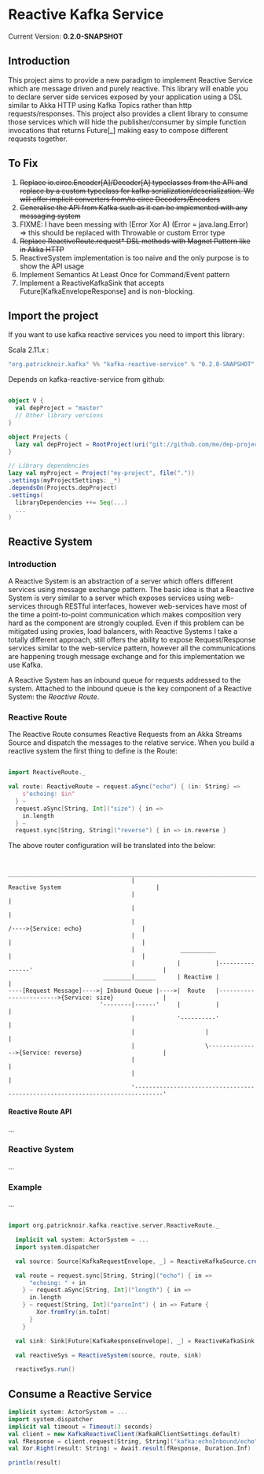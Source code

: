 Reactive Kafka Service
======================

Current Version: **0.2.0-SNAPSHOT**

Introduction
------------
This project aims to provide a new paradigm to implement Reactive Service which are message driven and purely reactive.
This library will enable you to declare server side services exposed by your application using a DSL similar to Akka HTTP
using Kafka Topics rather than http requests/responses.
This project also provides a client library to consume those services which will hide the publisher/consumer by simple function
invocations that returns Future[_] making easy to compose different requests together.

To Fix
------

1. ~~Replace io.circe.Encoder[A]/Decoder[A] typeclasses from the API and replace by a custom typeclass for kafka serialization/deserialization. We will offer implicit converters from/to circe Decoders/Encoders~~
2. ~~Generalise the API from Kafka such as it can be implemented with any messaging system~~
3. FIXME: I have been messing with (Error Xor A) (Error = java.lang.Error) => this should be replaced with Throwable or custom Error type
4. ~~Replace ReactiveRoute.request* DSL methods with Magnet Pattern like in Akka HTTP~~
5. ReactiveSystem implementation is too naive and the only purpose is to show the API usage
6. Implement Semantics At Least Once for Command/Event pattern
7. Implement a ReactiveKafkaSink that accepts Future[KafkaEnvelopeResponse] and is non-blocking.

Import the project
------------------
If you want to use kafka reactive services you need to import this library:

Scala 2.11.x :

```scala
"org.patricknoir.kafka" %% "kafka-reactive-service" % "0.2.0-SNAPSHOT"
```

Depends on kafka-reactive-service from github:

```scala

object V {
  val depProject = "master"
  // Other library versions
}

object Projects {
  lazy val depProject = RootProject(uri("git://github.com/me/dep-project.git#%s".format(V.depProject)))
}

// Library dependencies
lazy val myProject = Project("my-project", file("."))
.settings(myProjectSettings: _*)
.dependsOn(Projects.depProject)
.settings(
  libraryDependencies ++= Seq(...)
  ...
)


```

Reactive System
---------------

### Introduction
A Reactive System is an abstraction of a server which offers different services using message exchange pattern.
The basic idea is that a Reactive System is very similar to a server which exposes services using web-services through RESTful
interfaces, however web-services have most of the time a point-to-point communication which makes composition very hard as the
component are strongly coupled. Even if this problem can be mitigated using proxies, load balancers, with Reactive Systems I take
a totally different approach, still offers the ability to expose Request/Response services similar to the web-service pattern,
however all the communications are happening trough message exchange and for this implementation we use Kafka.

A Reactive System has an inbound queue for requests addressed to the system. Attached to the inbound queue is the key component of a Reactive System:
the *Reactive Route*.

### Reactive Route

The Reactive Route consumes Reactive Requests from an Akka Streams Source and dispatch the messages to the relative service. 
When you build a reactive system the first thing to define is the Route:

```scala

import ReactiveRoute._

val route: ReactiveRoute = request.aSync("echo") { (in: String) => 
    s"echoing: $in" 
  } ~
  request.aSync[String, Int]("size") { in =>
    in.length
  } ~
  request.sync[String, String]("reverse") { in => in.reverse }

```

The above router configuration will be translated into the below:

```

                                    ______________________________________________________________________________
                                   |                                    Reactive System                           |
                                   |                                                                              |
                                   |                                                                              |
                                   |                                        /---->{Service: echo}                 |
                                   |                                        |                                     |
                                   |             __________                 |                                     |
                                   |            |          |----------------'                                     |
                           ________|______      | Reactive |                                                      |
----[Request Message]---->| Inbound Queue |---->|  Route   |------------------------>{Service: size}              |
                          '--------|------'     |          |                                                      |
                                   |            '----------'                                                      |
                                   |                    |                                                         |
                                   |                    \--------------->{Service: reverse}                       |
                                   |                                                                              |
                                   |                                                                              |
                                   '------------------------------------------------------------------------------'                                   
```

#### Reactive Route API

...

### Reactive System

...

### Example

...

```scala

import org.patricknoir.kafka.reactive.server.ReactiveRoute._

  implicit val system: ActorSystem = ...
  import system.dispatcher

  val source: Source[KafkaRequestEnvelope, _] = ReactiveKafkaSource.create("echoInbound", Set("localhost:9092"), "client1", "group1")

  val route = request.sync[String, String]("echo") { in =>
      "echoing: " + in
    } ~ request.aSync[String, Int]("length") { in =>
      in.length
    } ~ request[String, Int]("parseInt") { in => Future {
        Xor.fromTry(in.toInt)
      }
    }

  val sink: Sink[Future[KafkaResponseEnvelope], _] = ReactiveKafkaSink.create(Set("localhost:9092"))

  val reactiveSys = ReactiveSystem(source, route, sink)

  reactiveSys.run()

```

Consume a Reactive Service
--------------------------

```scala
implicit system: ActorSystem = ...
import system.dispatcher
implicit val timeout = Timeout(3 seconds)
val client = new KafkaReactiveClient(KafkaRClientSettings.default)
val fResponse = client.request[String, String]("kafka:echoInbound/echo", "patrick")
val Xor.Right(result: String) = Await.result(fResponse, Duration.Inf)

println(result)
```